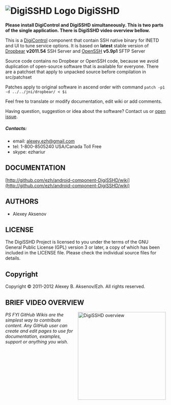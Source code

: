 ![DigiSSHD Logo](https://github.com/ezh/android-component-DigiSSHD/raw/master/res/drawable-hdpi/ic_launcher.png) DigiSSHD
========================================================================================================================

__Please install DigiControl and DigiSSHD simultaneously. This is two parts of the single application. There is DigiSSHD video overview bellow.__

This is a [DigiControl](http://github.com/ezh/android-DigiControl) component that contain SSH native binary for INETD and UI to tune service options. It is based on __latest__ stable version of [Dropbear](https://matt.ucc.asn.au/dropbear/dropbear.html) __v2011.54__ SSH Server and [OpenSSH](http://www.openssh.com/) __v5.9p1__ SFTP Server

Source code contains no Dropbear or OpenSSH code, because we avoid duplication of open-source software that is available for everyone. There are a patchset that apply to unpacked source before compilation in src/patchset

Patches apply to original software in ascend order with command ```patch -p1 -d ../../jni/dropbear/ < $i```

Feel free to translate or modify documentation, edit wiki or add comments.

Having question, suggestion or idea about the software? Contact us or [open issue](http://github.com/ezh/android-component-DigiSSHD/issues).

##### Contacts:

* email: alexey.ezh@gmail.com
* tel: 1-800-8505240 USA/Canada Toll Free
* skype: ezhariur

DOCUMENTATION
-------------


  [http://github.com/ezh/android-component-DigiSSHD/wiki](http://github.com/ezh/android-component-DigiSSHD/wiki)

AUTHORS
-------

* Alexey Aksenov

LICENSE
-------

The DigiSSHD Project is licensed to you under the terms of
the GNU General Public License (GPL) version 3 or later,
a copy of which has been included in the LICENSE file.
Please check the individual source files for details.

Copyright
---------

Copyright ©  2011-2012 Alexey B. Aksenov/Ezh. All rights reserved.

BRIEF VIDEO OVERVIEW
--------------------

<a style="float:right" href="http://youtu.be/aoqYQDAIk28" target="_blank">
  <img alt="DigiSSHD overview" src="https://github.com/ezh/android-component-DigiSSHD/blob/master/src/resources/screenshots/DigiSSHD-1-2012-04-18-192534.png?raw=true" width="276" />
</a>



_PS FYI GitHub Wikis are the simplest way to contribute content. Any GitHub user can create and edit pages to use for documentation, examples, support or anything you wish._
